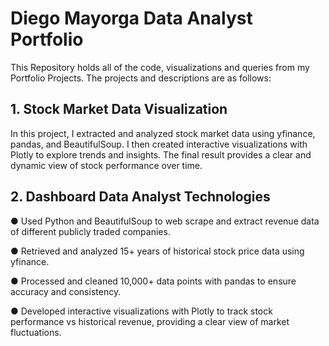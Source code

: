 # Diego Mayorga Data Analyst Portfolio

This Repository holds all of the code, visualizations and queries from my Portfolio Projects. The projects and descriptions are as follows:

## 1. Stock Market Data Visualization
In this project, I extracted and analyzed stock market data using yfinance, pandas, and BeautifulSoup. I then created interactive visualizations with Plotly to explore trends and insights. The final result provides a clear and dynamic view of stock performance over time.

## 2. Dashboard Data Analyst Technologies
●	Used Python and BeautifulSoup to web scrape and extract revenue data of different publicly traded companies.

●	Retrieved and analyzed 15+ years of historical stock price data using yfinance.

●	Processed and cleaned 10,000+ data points with pandas to ensure accuracy and consistency.

●	Developed interactive visualizations with Plotly to track stock performance vs historical revenue, providing a clear view of market fluctuations.
